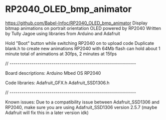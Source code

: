 # RP2040_OLED_bmp_animator
  https://github.com/Babel-Infoc/RP2040_OLED_bmp_animator
  Display bitmap animations on portrait orientation OLED powered by RP2040 
  Written by Tully Jagoe using libraries from Arduino and Adafruit

  Hold "Boot" button while switching RP2040 on to upload code
  Duplicate blank.h to create new animations
  RP2040 with 64Mb flash can hold about 1 minute total of animations at 30fps, 2 minutes at 15fps

// ---------------------------------------------------------------

 Board descriptions:
 Arduino Mbed OS RP2040 

 Code libraries:
 Adafruit_GFX.h
 Adafruit_SSD1306.h

// ---------------------------------------------------------------

Known issues:
Due to a compatibility issue between Adafruit_SSD1306 and RP2040, 
make sure you are using Adafruit_SSD1306 version 2.5.7
(maybe Adafruit will fix this in a later version idk)